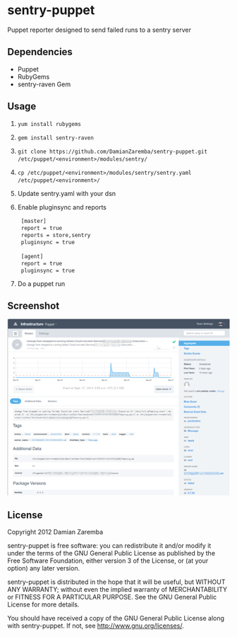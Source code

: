 sentry-puppet
=============
Puppet reporter designed to send failed runs to a sentry server

Dependencies
------------
* Puppet
* RubyGems
* sentry-raven Gem

Usage
-----
1. `yum install rubygems`
2. `gem install sentry-raven`
3. `git clone https://github.com/DamianZaremba/sentry-puppet.git /etc/puppet/<environment>/modules/sentry/`
4. `cp /etc/puppet/<environment>/modules/sentry/sentry.yaml /etc/puppet/<environment>/`
5. Update sentry.yaml with your dsn
6. Enable pluginsync and reports

        [master]
        report = true
        reports = store,sentry
        pluginsync = true

        [agent]
        report = true
        pluginsync = true

7. Do a puppet run

Screenshot
---------
![](https://github.com/DamianZaremba/sentry-puppet/raw/master/screenshot.png)

License
-------
Copyright 2012 Damian Zaremba

sentry-puppet is free software: you can redistribute it and/or modify
it under the terms of the GNU General Public License as published by
the Free Software Foundation, either version 3 of the License, or
(at your option) any later version.

sentry-puppet is distributed in the hope that it will be useful,
but WITHOUT ANY WARRANTY; without even the implied warranty of
MERCHANTABILITY or FITNESS FOR A PARTICULAR PURPOSE.  See the
GNU General Public License for more details.

You should have received a copy of the GNU General Public License
along with sentry-puppet.  If not, see <http://www.gnu.org/licenses/>.
